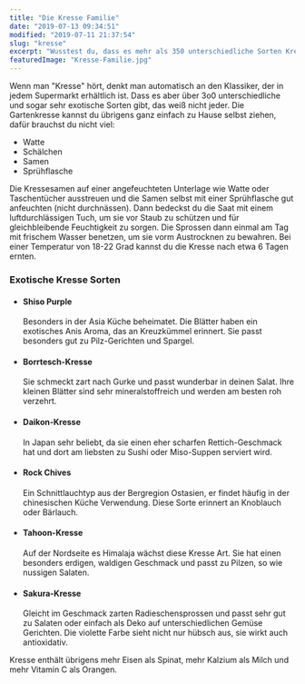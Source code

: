 ```yaml
---
title: "Die Kresse Familie"
date: "2019-07-13 09:34:51"
modified: "2019-07-11 21:37:54"
slug: "kresse"
excerpt: "Wusstest du, dass es mehr als 350 unterschiedliche Sorten Kresse gibt? Damit verfeinerst du unterschiedlichste Gerichte und bereicherst deine Ernährung. "
featuredImage: "Kresse-Familie.jpg"
---
```


Wenn man "Kresse" hört, denkt man automatisch an den Klassiker, der in jedem Supermarkt erhältlich ist. Dass es aber über 3o0 unterschiedliche und sogar sehr exotische Sorten gibt, das weiß nicht jeder. Die Gartenkresse kannst du übrigens ganz einfach zu Hause selbst ziehen, dafür brauchst du nicht viel:

*   Watte
*   Schälchen
*   Samen
*   Sprühflasche

Die Kressesamen auf einer angefeuchteten Unterlage wie Watte oder Taschentücher ausstreuen und die Samen selbst mit einer Sprühflasche gut anfeuchten (nicht durchnässen). Dann bedeckst du die Saat mit einem luftdurchlässigen Tuch, um sie vor Staub zu schützen und für gleichbleibende Feuchtigkeit zu sorgen. Die Sprossen dann einmal am Tag mit frischem Wasser benetzen, um sie vorm Austrocknen zu bewahren. Bei einer Temperatur von 18-22 Grad kannst du die Kresse nach etwa 6 Tagen ernten.

### Exotische Kresse Sorten

*   #### Shiso Purple
    
    Besonders in der Asia Küche beheimatet. Die Blätter haben ein exotisches Anis Aroma, das an Kreuzkümmel erinnert. Sie passt besonders gut zu Pilz-Gerichten und Spargel.
*   #### Borrtesch-Kresse
    
    Sie schmeckt zart nach Gurke und passt wunderbar in deinen Salat. Ihre kleinen Blätter sind sehr mineralstoffreich und werden am besten roh verzehrt.
*   #### Daikon-Kresse
    
    In Japan sehr beliebt, da sie einen eher scharfen Rettich-Geschmack hat und dort am liebsten zu Sushi oder Miso-Suppen serviert wird.
*   #### Rock Chives
    
    Ein Schnittlauchtyp aus der Bergregion Ostasien, er findet häufig in der chinesischen Küche Verwendung. Diese Sorte erinnert an Knoblauch oder Bärlauch.
*   #### Tahoon-Kresse
    
    Auf der Nordseite es Himalaja wächst diese Kresse Art. Sie hat einen besonders erdigen, waldigen Geschmack und passt zu Pilzen, so wie nussigen Salaten.
*   #### Sakura-Kresse
    
    Gleicht im Geschmack zarten Radieschensprossen und passt sehr gut zu Salaten oder einfach als Deko auf unterschiedlichen Gemüse Gerichten. Die violette Farbe sieht nicht nur hübsch aus, sie wirkt auch antioxidativ.

Kresse enthält übrigens mehr Eisen als Spinat, mehr Kalzium als Milch und mehr Vitamin C als Orangen.